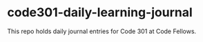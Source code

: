 # code301-daily-learning-journal

This repo holds daily journal entries for Code 301 at Code Fellows.
